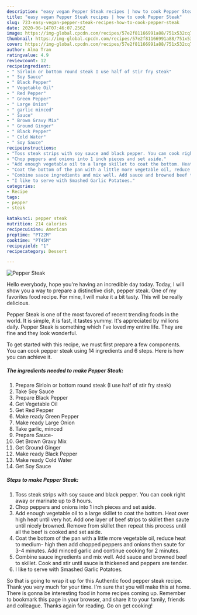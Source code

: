```yaml
---
description: "easy vegan Pepper Steak recipes | how to cook Pepper Steak"
title: "easy vegan Pepper Steak recipes | how to cook Pepper Steak"
slug: 723-easy-vegan-pepper-steak-recipes-how-to-cook-pepper-steak
date: 2020-06-14T07:46:07.256Z
image: https://img-global.cpcdn.com/recipes/57e2f81166991a88/751x532cq70/pepper-steak-recipe-main-photo.jpg
thumbnail: https://img-global.cpcdn.com/recipes/57e2f81166991a88/751x532cq70/pepper-steak-recipe-main-photo.jpg
cover: https://img-global.cpcdn.com/recipes/57e2f81166991a88/751x532cq70/pepper-steak-recipe-main-photo.jpg
author: Alma Tran
ratingvalue: 4.9
reviewcount: 12
recipeingredient:
- " Sirloin or bottom round steak I use half of stir fry steak"
- " Soy Sauce"
- " Black Pepper"
- " Vegetable Oil"
- " Red Pepper"
- " Green Pepper"
- " Large Onion"
- " garlic minced"
- " Sauce"
- " Brown Gravy Mix"
- " Ground Ginger"
- " Black Pepper"
- " Cold Water"
- " Soy Sauce"
recipeinstructions:
- "Toss steak strips with soy sauce and black pepper. You can cook right away or marinate up to 8 hours."
- "Chop peppers and onions into 1 inch pieces and set aside."
- "Add enough vegetable oil to a large skillet to coat the bottom. Heat over high heat until very hot. Add one layer of beef strips to skillet then saute until nicely browned. Remove from skillet then repeat this process until all the beef is cooked and set aside."
- "Coat the bottom of the pan with a little more vegetable oil, reduce heat to medium- high then add chopped peppers and onions then saute for 3-4 minutes. Add minced garlic and continue cooking for 2 minutes."
- "Combine sauce ingredients and mix well. Add sauce and browned beef to skillet. Cook and stir until sauce is thickened and peppers are tender."
- "I like to serve with Smashed Garlic Potatoes."
categories:
- Recipe
tags:
- pepper
- steak

katakunci: pepper steak 
nutrition: 214 calories
recipecuisine: American
preptime: "PT22M"
cooktime: "PT45M"
recipeyield: "1"
recipecategory: Dessert

---
```



![Pepper Steak](https://img-global.cpcdn.com/recipes/57e2f81166991a88/751x532cq70/pepper-steak-recipe-main-photo.jpg)

Hello everybody, hope you're having an incredible day today. Today, I will show you a way to prepare a distinctive dish, pepper steak. One of my favorites food recipe. For mine, I will make it a bit tasty. This will be really delicious.

Pepper Steak is one of the most favored of recent trending foods in the world. It is simple, it is fast, it tastes yummy. It's appreciated by millions daily. Pepper Steak is something which I've loved my entire life. They are fine and they look wonderful.




To get started with this recipe, we must first prepare a few components. You can cook pepper steak using 14 ingredients and 6 steps. Here is how you can achieve it.

<!--inarticleads1-->

##### The ingredients needed to make Pepper Steak:

1. Prepare  Sirloin or bottom round steak (I use half of stir fry steak)
1. Take  Soy Sauce
1. Prepare  Black Pepper
1. Get  Vegetable Oil
1. Get  Red Pepper
1. Make ready  Green Pepper
1. Make ready  Large Onion
1. Take  garlic, minced
1. Prepare  Sauce-
1. Get  Brown Gravy Mix
1. Get  Ground Ginger
1. Make ready  Black Pepper
1. Make ready  Cold Water
1. Get  Soy Sauce




<!--inarticleads2-->

##### Steps to make Pepper Steak:

1. Toss steak strips with soy sauce and black pepper. You can cook right away or marinate up to 8 hours.
1. Chop peppers and onions into 1 inch pieces and set aside.
1. Add enough vegetable oil to a large skillet to coat the bottom. Heat over high heat until very hot. Add one layer of beef strips to skillet then saute until nicely browned. Remove from skillet then repeat this process until all the beef is cooked and set aside.
1. Coat the bottom of the pan with a little more vegetable oil, reduce heat to medium- high then add chopped peppers and onions then saute for 3-4 minutes. Add minced garlic and continue cooking for 2 minutes.
1. Combine sauce ingredients and mix well. Add sauce and browned beef to skillet. Cook and stir until sauce is thickened and peppers are tender.
1. I like to serve with Smashed Garlic Potatoes.




So that is going to wrap it up for this Authentic food pepper steak recipe. Thank you very much for your time. I'm sure that you will make this at home. There is gonna be interesting food in home recipes coming up. Remember to bookmark this page in your browser, and share it to your family, friends and colleague. Thanks again for reading. Go on get cooking!
